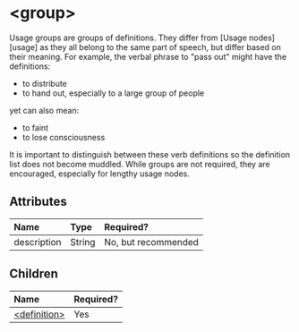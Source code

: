 # &lt;group&gt;

Usage groups are groups of definitions. They differ from \[Usage nodes\]\[usage\] as they all belong to the same part of speech, but differ based on their meaning. For example, the verbal phrase to "pass out" might have the definitions:

* to distribute
* to hand out, especially to a large group of people

yet can also mean:

* to faint
* to lose consciousness

It is important to distinguish between these verb definitions so the definition list does not become muddled. While groups are not required, they are encouraged, especially for lengthy usage nodes.

## Attributes

| Name | Type | Required? |
| :--- | :--- | :--- |
| description | String | No, but recommended |

## Children

| Name | Required? |
| :--- | :--- |
| [&lt;definition&gt;](definition.md) | Yes |


